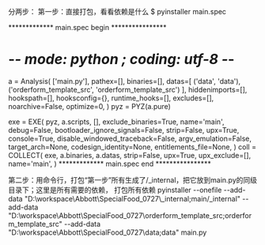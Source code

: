 分两步：
第一步：直接打包，看看依赖是什么
$ pyinstaller main.spec

************* main.spec begin ****************
# -*- mode: python ; coding: utf-8 -*-

a = Analysis(
    ['main.py'],
    pathex=[],
    binaries=[],
    datas=[
        ('data', 'data'),
        ('orderform_template_src', 'orderform_template_src')
    ],
    hiddenimports=[],
    hookspath=[],
    hooksconfig={},
    runtime_hooks=[],
    excludes=[],
    noarchive=False,
    optimize=0,
)
pyz = PYZ(a.pure)

exe = EXE(
    pyz,
    a.scripts,
    [],
    exclude_binaries=True,
    name='main',
    debug=False,
    bootloader_ignore_signals=False,
    strip=False,
    upx=True,
    console=True,
    disable_windowed_traceback=False,
    argv_emulation=False,
    target_arch=None,
    codesign_identity=None,
    entitlements_file=None,
)
coll = COLLECT(
    exe,
    a.binaries,
    a.datas,
    strip=False,
    upx=True,
    upx_exclude=[],
    name='main',
)
************* main.spec end ****************

第二步：用命令行，打包“第一步”所有生成了/_internal，把它放到main.py的同级目录下；这里是所有需要的依赖，
打包所有依赖
pyinstaller --onefile --add-data "D:\\workspace\\Abbott\\SpecialFood_0727\\_internal;main/_internal" --add-data "D:\\workspace\\Abbott\\SpecialFood_0727\\orderform_template_src;orderform_template_src" --add-data "D:\\workspace\\Abbott\\SpecialFood_0727\\data;data" main.py
